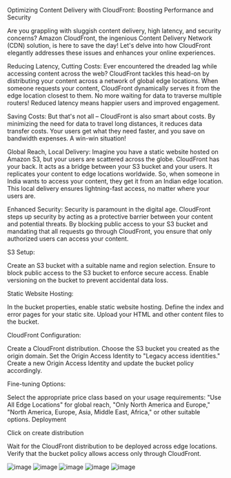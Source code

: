 Optimizing Content Delivery with CloudFront: Boosting Performance and Security

Are you grappling with sluggish content delivery, high latency, and security concerns? Amazon CloudFront, the ingenious Content Delivery Network (CDN) solution, is here to save the day! Let's delve into how CloudFront elegantly addresses these issues and enhances your online experiences.

Reducing Latency, Cutting Costs:
Ever encountered the dreaded lag while accessing content across the web? CloudFront tackles this head-on by distributing your content across a network of global edge locations. When someone requests your content, CloudFront dynamically serves it from the edge location closest to them. No more waiting for data to traverse multiple routers! Reduced latency means happier users and improved engagement.

Saving Costs:
But that's not all – CloudFront is also smart about costs. By minimizing the need for data to travel long distances, it reduces data transfer costs. Your users get what they need faster, and you save on bandwidth expenses. A win-win situation!

Global Reach, Local Delivery:
Imagine you have a static website hosted on Amazon S3, but your users are scattered across the globe. CloudFront has your back. It acts as a bridge between your S3 bucket and your users. It replicates your content to edge locations worldwide. So, when someone in India wants to access your content, they get it from an Indian edge location. This local delivery ensures lightning-fast access, no matter where your users are.

Enhanced Security:
Security is paramount in the digital age. CloudFront steps up security by acting as a protective barrier between your content and potential threats. By blocking public access to your S3 bucket and mandating that all requests go through CloudFront, you ensure that only authorized users can access your content.

S3 Setup:

Create an S3 bucket with a suitable name and region selection.
Ensure to block public access to the S3 bucket to enforce secure access.
Enable versioning on the bucket to prevent accidental data loss.

Static Website Hosting:

In the bucket properties, enable static website hosting.
Define the index and error pages for your static site.
Upload your HTML and other content files to the bucket.


CloudFront Configuration:

Create a CloudFront distribution.
Choose the S3 bucket you created as the origin domain.
Set the Origin Access Identity to "Legacy access identities."
Create a new Origin Access Identity and update the bucket policy accordingly.

Fine-tuning Options:

Select the appropriate price class based on your usage requirements: "Use All Edge Locations" for global reach, "Only North America and Europe," "North America, Europe, Asia, Middle East, Africa," or other suitable options.
Deployment

Click on create distribution

Wait for the CloudFront distribution to be deployed across edge locations.
Verify that the bucket policy allows access only through CloudFront.

![image](https://github.com/bhanumalhotra123/aws-learnings/assets/144083659/7a436096-553f-4b9e-b529-2a2ae1d7db2c)
![image](https://github.com/bhanumalhotra123/aws-learnings/assets/144083659/1bac205e-209b-4751-88a1-1e699c32c394)
![image](https://github.com/bhanumalhotra123/aws-learnings/assets/144083659/f0941fa2-4889-4a1a-b1f5-ede1a983f542)
![image](https://github.com/bhanumalhotra123/aws-learnings/assets/144083659/a99886c2-5c45-43c1-8043-14c31c577b8a)
![image](https://github.com/bhanumalhotra123/aws-learnings/assets/144083659/8758227f-20a9-4cf5-8f3b-3a3493da2ae4)
